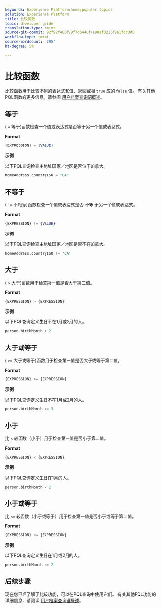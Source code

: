 ```yaml
---
keywords: Experience Platform;home;popular topics
solution: Experience Platform
title: 比较函数
topic: developer guide
translation-type: tm+mt
source-git-commit: 92f92f480f29f7d6440f4e90af3225f9a1fcc3d0
workflow-type: tm+mt
source-wordcount: '295'
ht-degree: 5%

---
```



# 比较函数

比较函数用于比较不同的表达式和值、返回或相 `true` 应的 `false` 值。 有关其他PQL函数的更多信息，请参阅 [用户档案查询语概述](./overview.md)。

## 等于

( `=` 等于)函数检查一个值或表达式是否等于另一个值或表达式。

**Format**

```sql
{EXPRESSION} = {VALUE}
```

**示例**

以下PQL查询检查主地址国家／地区是否位于加拿大。

```sql
homeAddress.countryISO = "CA"
```

## 不等于

( `!=` 不相等)函数检查一个值或表达式是否 **不等** 于另一个值或表达式。

**Format**

```sql
{EXPRESSION} != {VALUE}
```

**示例**

以下PQL查询检查主地址国家／地区是否不在加拿大。

```sql
homeAddress.countryISO != "CA"
```

## 大于

( `>` 大于)函数用于检查第一值是否大于第二值。

**Format**

```sql
{EXPRESSION} > {EXPRESSION} 
```

**示例**

以下PQL查询定义生日不在1月或2月的人。

```sql
person.birthMonth > 2
```

## 大于或等于

( `>=` 大于或等于)函数用于检查第一值是否大于或等于第二值。

**Format**

```sql
{EXPRESSION} >= {EXPRESSION} 
```

**示例**

以下PQL查询定义生日不在1月或2月的人。

```sql
person.birthMonth >= 3
```

## 小于

比 `<` 较函数（小于）用于检查第一值是否小于第二值。

**Format**

```sql
{EXPRESSION} < {EXPRESSION} 
```

**示例**

以下PQL查询定义生日在1月的人。

```sql
person.birthMonth < 2
```

## 小于或等于

比 `<=` 较函数（小于或等于）用于检查第一值是否小于或等于第二值。

**Format**

```sql
{EXPRESSION} <= {EXPRESSION} 
```

**示例**

以下PQL查询定义生日在1月或2月的人。

```sql
person.birthMonth <= 2
```

## 后续步骤

现在您已经了解了比较功能，可以在PQL查询中使用它们。 有关其他PQL功能的详细信息，请阅读 [用户档案查询语概述](./overview.md)。
